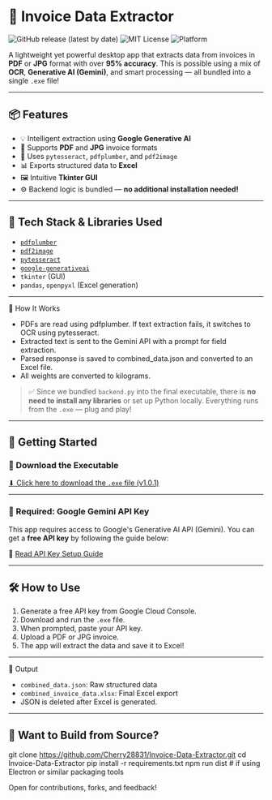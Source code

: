 # 🧾 Invoice Data Extractor

![GitHub release (latest by date)](https://img.shields.io/github/v/release/Cherry28831/Invoice-Data-Extractor)
![MIT License](https://img.shields.io/github/license/Cherry28831/Invoice-Data-Extractor)
![Platform](https://img.shields.io/badge/platform-Windows-blue)

A lightweight yet powerful desktop app that extracts data from invoices in **PDF** or **JPG** format with over **95% accuracy**. This is possible using a mix of **OCR**, **Generative AI (Gemini)**, and smart processing — all bundled into a single `.exe` file!

---

## 📦 Features

- 💡 Intelligent extraction using **Google Generative AI**
- 📄 Supports **PDF** and **JPG** invoice formats
- 🧠 Uses `pytesseract`, `pdfplumber`, and `pdf2image`
- 📊 Exports structured data to **Excel**
- 🖼️ Intuitive **Tkinter GUI**
- ⚙️ Backend logic is bundled — **no additional installation needed!**

---

## 🧠 Tech Stack & Libraries Used

- [`pdfplumber`](https://github.com/jsvine/pdfplumber)
- [`pdf2image`](https://github.com/Belval/pdf2image)
- [`pytesseract`](https://github.com/madmaze/pytesseract)
- [`google-generativeai`](https://github.com/google/generative-ai-python)
- `tkinter` (GUI)
- `pandas`, `openpyxl` (Excel generation)

---

🧠 How It Works
- PDFs are read using pdfplumber. If text extraction fails, it switches to OCR using pytesseract.
- Extracted text is sent to the Gemini API with a prompt for field extraction.
- Parsed response is saved to combined_data.json and converted to an Excel file.
- All weights are converted to kilograms.

> ✅ Since we bundled `backend.py` into the final executable, there is **no need to install any libraries** or set up Python locally. Everything runs from the `.exe` — plug and play!

---

## 🚀 Getting Started

### 🔽 Download the Executable

[⬇ Click here to download the `.exe` file (v1.0.1)](https://github.com/Cherry28831/Invoice-Data-Extractor/releases/tag/v1.0.1)

---

### 🔑 Required: Google Gemini API Key

This app requires access to Google's Generative AI API (Gemini). You can get a **free API key** by following the guide below:

📄 [Read API Key Setup Guide](https://github.com/Cherry28831/Invoice-Data-Extractor/blob/main/API%20Documentation.docx)

---

## 🛠 How to Use

1. Generate a free API key from Google Cloud Console.
2. Download and run the `.exe` file.
3. When prompted, paste your API key.
4. Upload a PDF or JPG invoice.
5. The app will extract the data and save it to Excel!

---

📧 Output
- `combined_data.json`: Raw structured data
- `combined_invoice_data.xlsx`: Final Excel export
- JSON is deleted after Excel is generated.

---

## 🧪 Want to Build from Source?

git clone https://github.com/Cherry28831/Invoice-Data-Extractor.git
cd Invoice-Data-Extractor
pip install -r requirements.txt
npm run dist  # if using Electron or similar packaging tools

Open for contributions, forks, and feedback!
